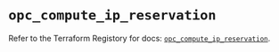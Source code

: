 # `opc_compute_ip_reservation`

Refer to the Terraform Registory for docs: [`opc_compute_ip_reservation`](https://registry.terraform.io/providers/hashicorp/opc/1.4.1/docs/resources/compute_ip_reservation).
